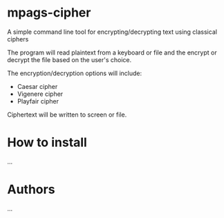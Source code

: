 # mpags-cipher
A simple command line tool for encrypting/decrypting text using
classical ciphers  

The program will read plaintext from a keyboard or file and the encrypt
or decrypt the file based on the user's choice.  

The encryption/decryption options will include:
*	Caesar cipher
*	Vigenere cipher
*	Playfair cipher  

Ciphertext will be written to screen or file.  

# How to install

...  

# Authors

...  
